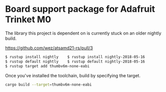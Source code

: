 # Board support package for Adafruit Trinket M0

The library this project is dependent on is currently stuck on an older nightly build.

https://github.com/wez/atsamd21-rs/pull/3

```bash
$ rustup install nightly	$ rustup install nightly-2018-05-16
$ rustup default nightly	$ rustup default nightly-2018-05-16
$ rustup target add thumbv6m-none-eabi
```

Once you've installed the toolchain, build by specifying the target.

```bash
cargo build --target=thumbv6m-none-eabi
```